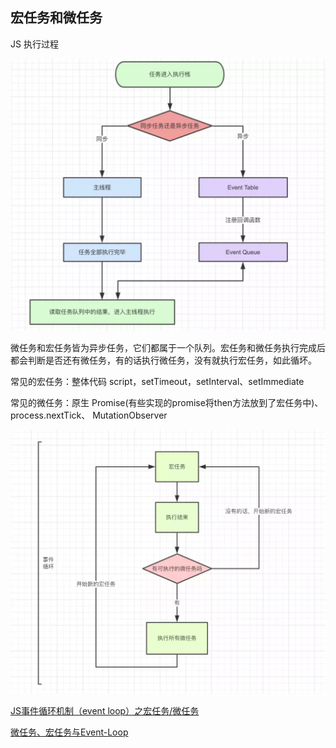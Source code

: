 ## 宏任务和微任务

JS 执行过程

![](../../assets/js-workflow.png)

微任务和宏任务皆为异步任务，它们都属于一个队列。宏任务和微任务执行完成后都会判断是否还有微任务，有的话执行微任务，没有就执行宏任务，如此循坏。

常见的宏任务：整体代码 script，setTimeout，setInterval、setImmediate

常见的微任务：原生 Promise(有些实现的promise将then方法放到了宏任务中)、process.nextTick、 MutationObserver


![](../../assets/hongwei.png)

[JS事件循环机制（event loop）之宏任务/微任务](https://juejin.im/post/5b498d245188251b193d4059)

[微任务、宏任务与Event-Loop](https://juejin.im/post/5b73d7a6518825610072b42b)